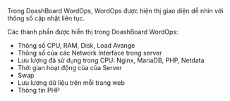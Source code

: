 Trong DoashBoard WordOps, WordOps được hiện thị giao diện dễ nhìn với thông số cập nhật liên tục.

Các thành phần được hiển thị trong DoashBoard WordOps:
* Thông số CPU, RAM, Disk, Load Avange
* Thông số của các Network Interface trong server
* Lưu lượng đã sử dụng trong CPU: Nginx, MariaDB, PHP, Netdata
* Thời gian hoạt động của của Server
* Swap 
* Lưu lượng dữ liệu trên mỗi trang web
* Thông tin PHP

